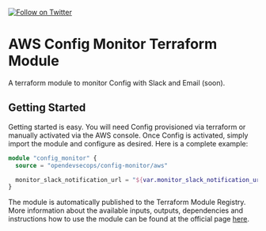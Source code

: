 [![Follow on Twitter](https://img.shields.io/twitter/follow/opendevsecops.svg?logo=twitter)](https://twitter.com/opendevsecops)

# AWS Config Monitor Terraform Module

A terraform module to monitor Config with Slack and Email (soon).

## Getting Started

Getting started is easy. You will need Config provisioned via terraform or manually activated via the AWS console. Once Config is activated, simply import the module and configure as desired. Here is a complete example:

```terraform
module "config_monitor" {
  source = "opendevsecops/config-monitor/aws"

  monitor_slack_notification_url = "${var.monitor_slack_notification_url}"
}
```

The module is automatically published to the Terraform Module Registry. More information about the available inputs, outputs, dependencies and instructions how to use the module can be found at the official page [here](https://registry.terraform.io/modules/opendevsecops/config-monitor).
